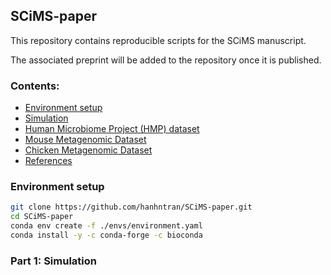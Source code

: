 ## SCiMS-paper

This repository contains reproducible scripts for the SCiMS manuscript.

The associated preprint will be added to the repository once it is published.

<!-- TOC start -->

### Contents:
- [Environment setup](#environment-setup)
- [Simulation](#simulation)
- [Human Microbiome Project (HMP) dataset](#human-microbiome-project-hmp-dataset)
- [Mouse Metagenomic Dataset](#mouse-metagenomic-dataset)
- [Chicken Metagenomic Dataset](#chicken-metagenomic-dataset)
- [References](#references)

<!-- TOC end -->

### Environment setup
```bash
git clone https://github.com/hanhntran/SCiMS-paper.git
cd SCiMS-paper
conda env create -f ./envs/environment.yaml
conda install -y -c conda-forge -c bioconda 
```

### Part 1: Simulation










